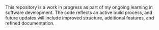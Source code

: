 This repository is a work in progress as part of my ongoing learning in software development. The code reflects an active build process, and future updates will include improved structure, additional features, and refined documentation.
